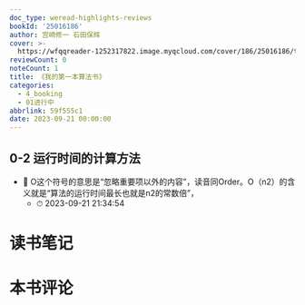```yaml
---
doc_type: weread-highlights-reviews
bookId: '25016186'
author: 宫崎修一 石田保辉
cover: >-
  https://wfqqreader-1252317822.image.myqcloud.com/cover/186/25016186/t7_25016186.jpg
reviewCount: 0
noteCount: 1
title: 《我的第一本算法书》
categories:
  - 4_booking
  - 01进行中
abbrlink: 59f555c1
date: 2023-09-21 00:00:00
---
```



## 0-2 运行时间的计算方法


- 📌 O这个符号的意思是“忽略重要项以外的内容”，读音同Order。O（n2）的含义就是“算法的运行时间最长也就是n2的常数倍”， 
    - ⏱ 2023-09-21 21:34:54 

# 读书笔记


# 本书评论
